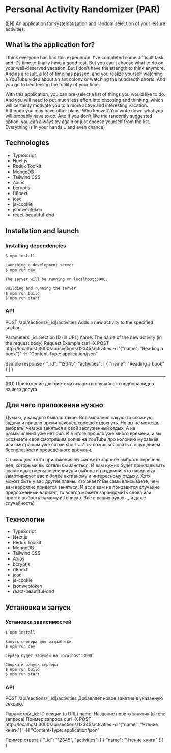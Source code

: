 # Personal Activity Randomizer (PAR)

(EN)
An application for systematization and random selection of your leisure activities.

## What is the application for?

I think everyone has had this experience. I've completed some difficult task and it's time to finally have a good rest. But you can't choose what to do on your well-deserved vacation. But I don't have the strength to think anymore. And as a result, a lot of time has passed, and you realize yourself watching a YouTube video about an ant colony or watching the hundredth shorts. And you go to bed feeling the futility of your time.

With this application, you can pre-select a list of things you would like to do. And you will need to put much less effort into choosing and thinking, which will certainly motivate you to a more active and interesting vacation. Although you may have other plans. Who knows? You write down what you will probably have to do. And if you don't like the randomly suggested option, you can always try again or just choose yourself from the list. Everything is in your hands... and even chance)

## Technologies

- TypeScript
- Next.js
- Redux Toolkit
- MongoDB
- Tailwind CSS
- Axios
- bcryptjs
- i18next
- jose
- js-cookie
- jsonwebtoken
- react-beautiful-dnd

## Installation and launch

### Installing dependencies

```bash
$ npm install

Launching a development server
$ npm run dev

The server will be running on localhost:3000.

Building and running the server
$ npm run build
$ npm run start
```

### API

POST /api/sections/[_id]/activities
Adds a new activity to the specified section.

Parameters
\_id: Section ID (in URL)
name: The name of the new activity (in the request body)
Request Example
curl -X POST http://localhost:3000/api/sections/12345/activities -d '{"name": "Reading a book"}' -H "Content-Type: application/json"

Sample response
{
"\_id": "12345",
"activities": [
{
"name": "Reading a book"
}
]
}

---

(RU)
Приложение для систематизации и случайного подбора видов вашего досуга.

## Для чего приложение нужно

Думаю, у каждого бывало такое. Вот выполнил какую-то сложную задачу и пришло время наконец хорошо отдохнуть. Но вы не можешь выбрать, чем же заняться в свой заслуженный отдых. А на размышления уже нет сил. И в итоге прошло уже много времени, и вы осознаете себя смотрящим ролик на YouTube про колонию муравьёв или смотрящим уже сотый shorts. И ты ложишься спать с ощущением бесполезности проведённого времени.

С помощью этого приложения вы сможете заранее выбрать перечень дел, которыми вы хотели бы заняться. И вам нужно будет прикладывать значительно меньше усилий для выбора и раздумий, что наверняка замотивирует вас к более активному и интересному отдыху. Хотя может быть у вас другие планы. Кто знает? Вы сами вписываете, чем вам вероятно придётся заняться. И если вам не понравится случайно предложенный вариант, то всегда можете зарандомить снова или просто выбрать самому из списка. Все в ваших руках..., и даже случайность)

## Технологии

- TypeScript
- Next.js
- Redux Toolkit
- MongoDB
- Tailwind CSS
- Axios
- bcryptjs
- i18next
- jose
- js-cookie
- jsonwebtoken
- react-beautiful-dnd

## Установка и запуск

### Установка зависимостей

```bash
$ npm install

Запуск сервера для разработки
$ npm run dev

Сервер будет запущен на localhost:3000.

Сборка и запуск сервера
$ npm run build
$ npm run start
```

### API

POST /api/sections/[_id]/activities
Добавляет новое занятие в указанную секцию.

Параметры
\_id: ID секции (в URL)
name: Название нового занятия (в теле запроса)
Пример запроса
curl -X POST http://localhost:3000/api/sections/12345/activities -d '{"name": "Чтение книги"}' -H "Content-Type: application/json"

Пример ответа
{
"\_id": "12345",
"activities": [
{
"name": "Чтение книги"
}
]
}
